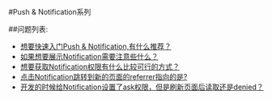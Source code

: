 #Push & Notification系列

##问题列表: 

* [想要快速入门Push & Notification,有什么推荐？](./push-notification/quick-start-for-push-notification.md)
* [如果想要展示Notification需要注意些什么？](./push-notification/caution-by-showing-notification.md)
* [想要获取Notification权限有什么比较可行的方式？](./push-notification/ways-to-get-access-of-notification.md)
* [点击Notification跳转到新的页面的referrer指向的是?](./push-notification/notification-click-referrer.md)
* [开发的时候给Notification设置了ask权限，但是刷新页面后读取还是denied？](./push-notification/ask-permission-but-deny.md)








